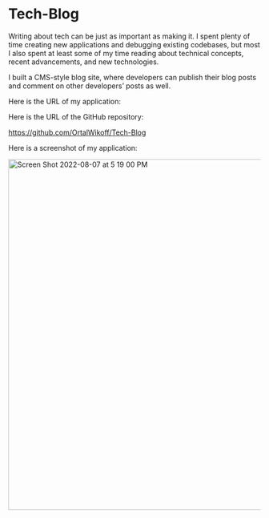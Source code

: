 # Tech-Blog

Writing about tech can be just as important as making it. I spent plenty of time creating new applications and debugging existing codebases, but most I also spent at least some of my time reading about technical concepts, recent advancements, and new technologies.

I built a CMS-style blog site, where developers can publish their blog posts and comment on other developers’ posts as well. 

Here is the URL of my application:   

Here is the URL of the GitHub repository: 

https://github.com/OrtalWikoff/Tech-Blog

Here is a screenshot of my application: 

<img width="700" alt="Screen Shot 2022-08-07 at 5 19 00 PM" src="https://user-images.githubusercontent.com/100814403/183311706-f0548654-39d5-45ad-be28-edfaeec5f6ac.png">
